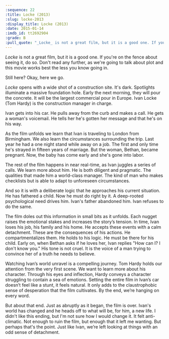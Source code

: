 ```yaml
---
:sequence: 22
:title: Locke (2013)
:slug: locke-2013
:display_title: Locke (2013)
:date: 2015-01-14
:imdb_id: tt2692904
:grade: B
:pull_quote: "_Locke_ is not a great film, but it is a good one. If you're on the fence about seeing it, do so. Don't read any further, as we're going to talk about plot and this movie works best the less you know going in."
---
```

_Locke_ is not a great film, but it is a good one. If you're on the fence about seeing it, do so. Don't read any further, as we're going to talk about plot and this movie works best the less you know going in.

Still here? Okay, here we go.

_Locke_ opens with a wide shot of a construction site. It's dark. Spotlights illuminate a massive foundation hole. Early the next morning, they will pour the concrete. It will be the largest commercial pour in Europe. Ivan Locke (Tom Hardy) is the construction manager in charge.

Ivan gets into his car. He pulls away from the curb and makes a call. He gets a woman's voicemail. He tells her he's gotten her message and that he's on his way.

As the film unfolds we learn that Ivan is traveling to London from Birmingham. We also learn the circumstances surrounding the trip. Last year he had a one night stand while away on a job. The first and only time he's strayed in fifteen years of marriage. But the woman, Bethan, became pregnant. Now, the baby has come early and she's gone into labor.

The rest of the film happens in near real-time, as Ivan juggles a series of calls. We learn more about him. He is both diligent and pragmatic. The qualities that made him a world-class manager. The kind of man who makes checklists but is able to adapt to unforeseen circumstances. 

And so it is with a deliberate logic that he approaches his current situation. He has fathered a child. Now he must do right by it. A deep-rooted psychological need drives him. Ivan's father abandoned him. Ivan refuses to do the same.

The film doles out this information in small bits as it unfolds. Each nugget raises the emotional stakes and increases the story’s tension. In time, Ivan loses his job, his family and his home. He accepts these events with a calm detachment. These are the consequences of his actions. He compartmentalizes them. He holds to his logic. He must be there for his child. Early on, when Bethan asks if he loves her, Ivan replies "How can I? I don't know you." His tone is not cruel. It is the voice of a man trying to convince her of a truth he needs to believe.

Watching Ivan’s world unravel is a compelling journey. Tom Hardy holds our attention from the very first scene. We want to learn more about his character. Through his eyes and inflection, Hardy conveys a character struggling to contain a sea of emotions. Setting the entire film in Ivan’s car doesn’t feel like a stunt, it feels natural. It only adds to the claustrophobic sense of desperation that the film cultivates. By the end, we’re hanging on every word.

But about that end. Just as abruptly as it began, the film is over. Ivan's world has changed and he heads off to what will be, for him, a new life. I didn't like this ending, but I'm not sure how I would change it. It felt anti-climatic. Not enough to ruin the film, but enough that it left me wanting. But perhaps that's the point. Just like Ivan, we’re left looking at things with an odd sense of detachment.
